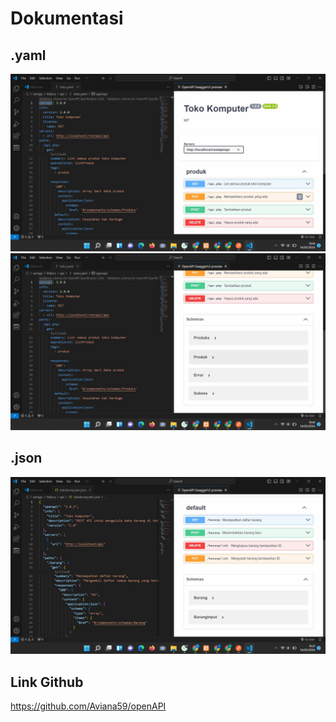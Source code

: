 # Dokumentasi

## .yaml
![yaml](yaml1.jpeg)
![yaml](yaml2.jpeg)

## .json
![json](json.jpeg)

## Link Github
https://github.com/Aviana59/openAPI
